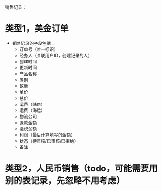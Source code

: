 

销售记录：
# 类型1，美金订单
- 销售记录的字段包括：
  * 订单号（唯一标识）
  * 经办人（关联用户ID，创建记录的人）
  * 创建时间
  * 更新时间
  * 产品名称
  * 类别
  * 数量
  * 单价
  * 总价
  * 运费（陆内）
  * 运费（海运）
  * 物流公司
  * 退款金额
  * 退税金额
  * 利润（最后计算填写的金额）
  * 状态（待审核/已审核/已拒绝）
  * 备注


# 类型2，人民币销售（todo，可能需要用别的表记录，先忽略不用考虑）
